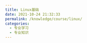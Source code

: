 ```yaml
---
title: Linux基础
date: 2021-10-24 21:32:33
permalink: /knowledge/course/linux/
categories: 
  - 专业学习
  - 专业知识
---
```

